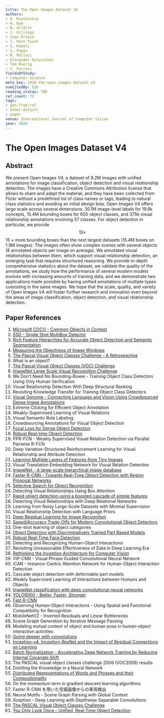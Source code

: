 ```yaml
---
title: The Open Images Dataset V4
authors:
- A. Kuznetsova
- H. Rom
- N. Alldrin
- J. Uijlings
- Ivan Krasin
- J. Pont-Tuset
- S. Kamali
- S. Popov
- M. Malloci
- Alexander Kolesnikov
- Tom Duerig
- V. Ferrari
fieldsOfStudy:
- Computer Science
meta_key: 2020-the-open-images-dataset-v4
numCitedBy: 526
reading_status: TBD
ref_count: 73
tags:
- gen-from-ref
- other-default
- paper
venue: International Journal of Computer Vision
year: 2020
---
```


# The Open Images Dataset V4

## Abstract

We present Open Images V4, a dataset of 9.2M images with unified annotations for image classification, object detection and visual relationship detection. The images have a Creative Commons Attribution license that allows to share and adapt the material, and they have been collected from Flickr without a predefined list of class names or tags, leading to natural class statistics and avoiding an initial design bias. Open Images V4 offers large scale across several dimensions: 30.1M image-level labels for 19.8k concepts, 15.4M bounding boxes for 600 object classes, and 375k visual relationship annotations involving 57 classes. For object detection in particular, we provide $$15\times $$ 15 × more bounding boxes than the next largest datasets (15.4M boxes on 1.9M images). The images often show complex scenes with several objects (8 annotated objects per image on average). We annotated visual relationships between them, which support visual relationship detection, an emerging task that requires structured reasoning. We provide in-depth comprehensive statistics about the dataset, we validate the quality of the annotations, we study how the performance of several modern models evolves with increasing amounts of training data, and we demonstrate two applications made possible by having unified annotations of multiple types coexisting in the same images. We hope that the scale, quality, and variety of Open Images V4 will foster further research and innovation even beyond the areas of image classification, object detection, and visual relationship detection.

## Paper References

1. [Microsoft COCO - Common Objects in Context](2014-microsoft-coco-common-objects-in-context)
2. [SSD - Single Shot MultiBox Detector](2016-ssd-single-shot-multibox-detector)
3. [Rich Feature Hierarchies for Accurate Object Detection and Semantic Segmentation](2014-rich-feature-hierarchies-for-accurate-object-detection-and-semantic-segmentation)
4. [Measuring the Objectness of Image Windows](2012-measuring-the-objectness-of-image-windows)
5. [The Pascal Visual Object Classes Challenge - A Retrospective](2014-the-pascal-visual-object-classes-challenge-a-retrospective)
6. What is an object?
7. [The Pascal Visual Object Classes (VOC) Challenge](2009-the-pascal-visual-object-classes-voc-challenge)
8. [ImageNet Large Scale Visual Recognition Challenge](2015-imagenet-large-scale-visual-recognition-challenge)
9. We Don't Need No Bounding-Boxes - Training Object Class Detectors Using Only Human Verification
10. Visual Relationship Detection With Deep Structural Ranking
11. Revisiting Knowledge Transfer for Training Object Class Detectors
12. [Visual Genome - Connecting Language and Vision Using Crowdsourced Dense Image Annotations](2016-visual-genome-connecting-language-and-vision-using-crowdsourced-dense-image-annotations)
13. Extreme Clicking for Efficient Object Annotation
14. Weakly-Supervised Learning of Visual Relations
15. Visual Semantic Role Labeling
16. Crowdsourcing Annotations for Visual Object Detection
17. [Focal Loss for Dense Object Detection](2017-focal-loss-for-dense-object-detection)
18. [Robust Real-time Object Detection](2001-robust-real-time-object-detection)
19. PPR-FCN - Weakly Supervised Visual Relation Detection via Parallel Pairwise R-FCN
20. Deep Variation-Structured Reinforcement Learning for Visual Relationship and Attribute Detection
21. [Learning Multiple Layers of Features from Tiny Images](2009-learning-multiple-layers-of-features-from-tiny-images)
22. Visual Translation Embedding Network for Visual Relation Detection
23. [ImageNet - A large-scale hierarchical image database](2009-imagenet-a-large-scale-hierarchical-image-database)
24. [Faster R-CNN - Towards Real-Time Object Detection with Region Proposal Networks](2015-faster-r-cnn-towards-real-time-object-detection-with-region-proposal-networks)
25. [Selective Search for Object Recognition](2013-selective-search-for-object-recognition)
26. Detecting Visual Relationships Using Box Attention
27. [Rapid object detection using a boosted cascade of simple features](2001-rapid-object-detection-using-a-boosted-cascade-of-simple-features)
28. Detecting Visual Relationships with Deep Relational Networks
29. Learning from Noisy Large-Scale Datasets with Minimal Supervision
30. Visual Relationship Detection with Language Priors
31. [Deep Residual Learning for Image Recognition](2016-deep-residual-learning-for-image-recognition)
32. [Speed/Accuracy Trade-Offs for Modern Convolutional Object Detectors](2017-speed-accuracy-trade-offs-for-modern-convolutional-object-detectors)
33. One-shot learning of object categories
34. [Object Detection with Discriminatively Trained Part Based Models](2009-object-detection-with-discriminatively-trained-part-based-models)
35. [Robust Real-Time Face Detection](2001-robust-real-time-face-detection)
36. Detecting and Recognizing Human-Object Interactions
37. Revisiting Unreasonable Effectiveness of Data in Deep Learning Era
38. [Rethinking the Inception Architecture for Computer Vision](2016-rethinking-the-inception-architecture-for-computer-vision)
39. ViP-CNN - Visual Phrase Guided Convolutional Neural Network
40. iCAN - Instance-Centric Attention Network for Human-Object Interaction Detection
41. Cascade object detection with deformable part models
42. Weakly Supervised Learning of Interactions between Humans and Objects
43. [ImageNet classification with deep convolutional neural networks](2012-alexnet.md)
44. [YOLO9000 - Better, Faster, Stronger](2017-yolo9000-better-faster-stronger)
45. [Fast R-CNN](2015-fast-r-cnn)
46. Observing Human-Object Interactions - Using Spatial and Functional Compatibility for Recognition
47. MobileNetV2 - Inverted Residuals and Linear Bottlenecks
48. Scene Graph Generation by Iterative Message Passing
49. Modeling mutual context of object and human pose in human-object interaction activities
50. [Going deeper with convolutions](2015-going-deeper-with-convolutions)
51. [Inception-v4, Inception-ResNet and the Impact of Residual Connections on Learning](2017-inception-v4-inception-resnet-and-the-impact-of-residual-connections-on-learning)
52. [Batch Normalization - Accelerating Deep Network Training by Reducing Internal Covariate Shift](2015-batch-normalization-accelerating-deep-network-training-by-reducing-internal-covariate-shift)
53. The PASCAL visual object classes challenge 2006 (VOC2006) results
54. Distilling the Knowledge in a Neural Network
55. [Distributed Representations of Words and Phrases and their Compositionality](2013-distributed-representations-of-words-and-phrases-and-their-compositionality)
56. On the momentum term in gradient descent learning algorithms
57. Faster R-CNN を用いた空撮画像からの車両検出
58. Neural Motifs - Scene Graph Parsing with Global Context
59. Xception - Deep Learning with Depthwise Separable Convolutions
60. [The PASCAL Visual Object Classes Challenge](2006-the-pascal-visual-object-classes-challenge)
61. [You Only Look Once - Unified, Real-Time Object Detection](2016-you-only-look-once-unified-real-time-object-detection)
